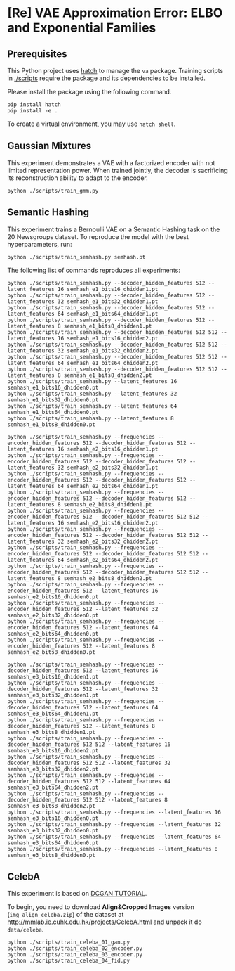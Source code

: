# [Re] VAE Approximation Error: ELBO and Exponential Families

## Prerequisites

This Python project uses [hatch](https://hatch.pypa.io/latest/intro/) to manage the `va` package.
Training scripts in [./scripts](./scripts) require the package and its dependencies to be installed.

Please install the package using the following command.

```
pip install hatch
pip install -e .
```

To create a virtual environment, you may use `hatch shell`.

## Gaussian Mixtures

This experiment demonstrates a VAE with a factorized encoder with not limited representation power.
When trained jointly, the decoder is sacrificing its reconstruction ability to adapt to the encoder.

```
python ./scripts/train_gmm.py
```

## Semantic Hashing

This experiment trains a Bernoulli VAE on a Semantic Hashing task on the 20 Newsgroups dataset.
To reproduce the model with the best hyperparameters, run:

```
python ./scripts/train_semhash.py semhash.pt
```


The following list of commands reproduces all experiments:

```
python ./scripts/train_semhash.py --decoder_hidden_features 512 --latent_features 16 semhash_e1_bits16_dhidden1.pt
python ./scripts/train_semhash.py --decoder_hidden_features 512 --latent_features 32 semhash_e1_bits32_dhidden1.pt
python ./scripts/train_semhash.py --decoder_hidden_features 512 --latent_features 64 semhash_e1_bits64_dhidden1.pt
python ./scripts/train_semhash.py --decoder_hidden_features 512 --latent_features 8 semhash_e1_bits8_dhidden1.pt
python ./scripts/train_semhash.py --decoder_hidden_features 512 512 --latent_features 16 semhash_e1_bits16_dhidden2.pt
python ./scripts/train_semhash.py --decoder_hidden_features 512 512 --latent_features 32 semhash_e1_bits32_dhidden2.pt
python ./scripts/train_semhash.py --decoder_hidden_features 512 512 --latent_features 64 semhash_e1_bits64_dhidden2.pt
python ./scripts/train_semhash.py --decoder_hidden_features 512 512 --latent_features 8 semhash_e1_bits8_dhidden2.pt
python ./scripts/train_semhash.py --latent_features 16 semhash_e1_bits16_dhidden0.pt
python ./scripts/train_semhash.py --latent_features 32 semhash_e1_bits32_dhidden0.pt
python ./scripts/train_semhash.py --latent_features 64 semhash_e1_bits64_dhidden0.pt
python ./scripts/train_semhash.py --latent_features 8 semhash_e1_bits8_dhidden0.pt

python ./scripts/train_semhash.py --frequencies --encoder_hidden_features 512 --decoder_hidden_features 512 --latent_features 16 semhash_e2_bits16_dhidden1.pt
python ./scripts/train_semhash.py --frequencies --encoder_hidden_features 512 --decoder_hidden_features 512 --latent_features 32 semhash_e2_bits32_dhidden1.pt
python ./scripts/train_semhash.py --frequencies --encoder_hidden_features 512 --decoder_hidden_features 512 --latent_features 64 semhash_e2_bits64_dhidden1.pt
python ./scripts/train_semhash.py --frequencies --encoder_hidden_features 512 --decoder_hidden_features 512 --latent_features 8 semhash_e2_bits8_dhidden1.pt
python ./scripts/train_semhash.py --frequencies --encoder_hidden_features 512 --decoder_hidden_features 512 512 --latent_features 16 semhash_e2_bits16_dhidden2.pt
python ./scripts/train_semhash.py --frequencies --encoder_hidden_features 512 --decoder_hidden_features 512 512 --latent_features 32 semhash_e2_bits32_dhidden2.pt
python ./scripts/train_semhash.py --frequencies --encoder_hidden_features 512 --decoder_hidden_features 512 512 --latent_features 64 semhash_e2_bits64_dhidden2.pt
python ./scripts/train_semhash.py --frequencies --encoder_hidden_features 512 --decoder_hidden_features 512 512 --latent_features 8 semhash_e2_bits8_dhidden2.pt
python ./scripts/train_semhash.py --frequencies --encoder_hidden_features 512 --latent_features 16 semhash_e2_bits16_dhidden0.pt
python ./scripts/train_semhash.py --frequencies --encoder_hidden_features 512 --latent_features 32 semhash_e2_bits32_dhidden0.pt
python ./scripts/train_semhash.py --frequencies --encoder_hidden_features 512 --latent_features 64 semhash_e2_bits64_dhidden0.pt
python ./scripts/train_semhash.py --frequencies --encoder_hidden_features 512 --latent_features 8 semhash_e2_bits8_dhidden0.pt

python ./scripts/train_semhash.py --frequencies --decoder_hidden_features 512 --latent_features 16 semhash_e3_bits16_dhidden1.pt
python ./scripts/train_semhash.py --frequencies --decoder_hidden_features 512 --latent_features 32 semhash_e3_bits32_dhidden1.pt
python ./scripts/train_semhash.py --frequencies --decoder_hidden_features 512 --latent_features 64 semhash_e3_bits64_dhidden1.pt
python ./scripts/train_semhash.py --frequencies --decoder_hidden_features 512 --latent_features 8 semhash_e3_bits8_dhidden1.pt
python ./scripts/train_semhash.py --frequencies --decoder_hidden_features 512 512 --latent_features 16 semhash_e3_bits16_dhidden2.pt
python ./scripts/train_semhash.py --frequencies --decoder_hidden_features 512 512 --latent_features 32 semhash_e3_bits32_dhidden2.pt
python ./scripts/train_semhash.py --frequencies --decoder_hidden_features 512 512 --latent_features 64 semhash_e3_bits64_dhidden2.pt
python ./scripts/train_semhash.py --frequencies --decoder_hidden_features 512 512 --latent_features 8 semhash_e3_bits8_dhidden2.pt
python ./scripts/train_semhash.py --frequencies --latent_features 16 semhash_e3_bits16_dhidden0.pt
python ./scripts/train_semhash.py --frequencies --latent_features 32 semhash_e3_bits32_dhidden0.pt
python ./scripts/train_semhash.py --frequencies --latent_features 64 semhash_e3_bits64_dhidden0.pt
python ./scripts/train_semhash.py --frequencies --latent_features 8 semhash_e3_bits8_dhidden0.pt
```


## CelebA

This experiment is based on [DCGAN TUTORIAL](https://pytorch.org/tutorials/beginner/dcgan_faces_tutorial.html).

To begin, you need to download **Align&Cropped Images** version (`img_align_celeba.zip`) of the dataset at http://mmlab.ie.cuhk.edu.hk/projects/CelebA.html and unpack it do `data/celeba`.

```
python ./scripts/train_celeba_01_gan.py
python ./scripts/train_celeba_02_encoder.py
python ./scripts/train_celeba_03_encoder.py
python ./scripts/train_celeba_04_fid.py
```
